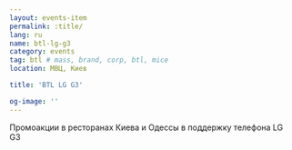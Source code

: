```yaml
---
layout: events-item
permalink: :title/
lang: ru
name: btl-lg-g3
category: events
tag: btl # mass, brand, corp, btl, mice
location: МВЦ, Киев

title: 'BTL LG G3'

og-image: ''
---
```


Промоакции в ресторанах Киева и Одессы в поддержку телефона LG G3
